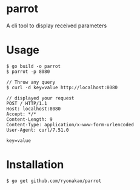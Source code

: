 # parrot
A cli tool to display received parameters

# Usage

```
$ go build -o parrot
$ parrot -p 8080

// Throw any query
$ curl -d key=value http://localhost:8080

// displayed your request
POST / HTTP/1.1
Host: localhost:8080
Accept: */*
Content-Length: 9
Content-Type: application/x-www-form-urlencoded
User-Agent: curl/7.51.0

key=value
```

# Installation

```
$ go get github.com/ryonakao/parrot
```
